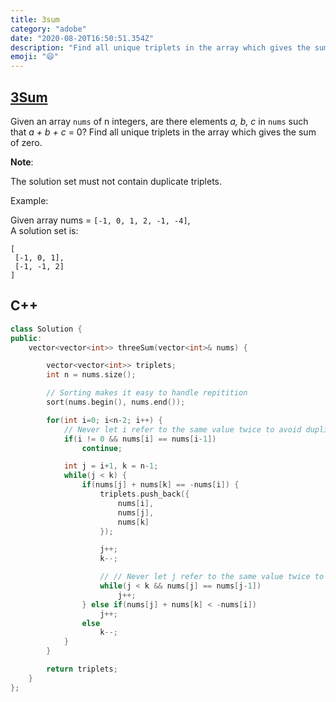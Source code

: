 ```yaml
---
title: 3sum
category: "adobe"
date: "2020-08-20T16:50:51.354Z"
description: "Find all unique triplets in the array which gives the sum of zero."
emoji: "😄"
---
```


## [3Sum](https://leetcode.com/problems/3sum/)

Given an array `nums` of n integers, are there elements _a, b, c_ in `nums` such that _a + b + c_ = 0? Find all unique triplets in the array which gives the sum of zero.

**Note**:

The solution set must not contain duplicate triplets.

Example:

Given array nums = `[-1, 0, 1, 2, -1, -4]`,   
A solution set is:
```
[
 [-1, 0, 1],
 [-1, -1, 2]
]
```

## C++

```cpp
class Solution {
public:
    vector<vector<int>> threeSum(vector<int>& nums) {

        vector<vector<int>> triplets;
        int n = nums.size();

        // Sorting makes it easy to handle repitition
        sort(nums.begin(), nums.end());

        for(int i=0; i<n-2; i++) {
            // Never let i refer to the same value twice to avoid duplicates.
            if(i != 0 && nums[i] == nums[i-1])
                continue;

            int j = i+1, k = n-1;
            while(j < k) {
                if(nums[j] + nums[k] == -nums[i]) {
                    triplets.push_back({
                        nums[i],
                        nums[j],
                        nums[k]
                    });

                    j++;
                    k--;

                    // // Never let j refer to the same value twice to avoid duplicates.
                    while(j < k && nums[j] == nums[j-1])
                        j++;
                } else if(nums[j] + nums[k] < -nums[i])
                    j++;
                else
                    k--;
            }
        }

        return triplets;
    }
};
```
